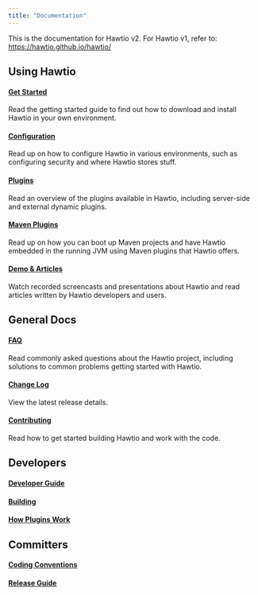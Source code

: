 ```yaml
---
title: "Documentation"
---
```


This is the documentation for Hawtio v2. For Hawtio v1, refer to: https://hawtio.github.io/hawtio/

## Using Hawtio

#### [Get Started](get-started/)

Read the getting started guide to find out how to download and install Hawtio in your own environment.

#### [Configuration](configuration/)

Read up on how to configure Hawtio in various environments, such as configuring security and where Hawtio stores stuff.

#### [Plugins](plugins/)

Read an overview of the plugins available in Hawtio, including server-side and external dynamic plugins.

#### [Maven Plugins](maven-plugins/)

 Read up on how you can boot up Maven projects and have Hawtio embedded in the running JVM using Maven plugins that Hawtio offers.

#### [Demo & Articles](articles/)

Watch recorded screencasts and presentations about Hawtio and read articles written by Hawtio developers and users.

## General Docs

#### [FAQ](faq/)

Read commonly asked questions about the Hawtio project, including solutions to common problems getting started with Hawtio.

#### [Change Log](https://github.com/hawtio/hawtio/blob/master/CHANGES.md)

View the latest release details.

#### [Contributing](contributing/)

Read how to get started building Hawtio and work with the code.

## Developers

#### [Developer Guide](https://github.com/hawtio/hawtio/blob/master/DEVELOPERS.md)

#### [Building](https://github.com/hawtio/hawtio/blob/master/BUILDING.md)

#### [How Plugins Work](how-plugins-work/)

## Committers

#### [Coding Conventions](coding-conventions/)

#### [Release Guide](release-guide/)
